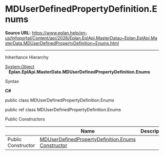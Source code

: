 # MDUserDefinedPropertyDefinition.Enums

**Source URL:** https://www.eplan.help/en-us/Infoportal/Content/api/2026/Eplan.EplApi.MasterDatau~Eplan.EplApi.MasterData.MDUserDefinedPropertyDefinition+Enums.html

---

Inheritance Hierarchy

[System.Object](#)  
   **Eplan.EplApi.MasterData.MDUserDefinedPropertyDefinition.Enums**

Syntax

**C#**



public class MDUserDefinedPropertyDefinition.Enums

public ref class MDUserDefinedPropertyDefinition.Enums

Public Constructors

|  | Name | Description |
| --- | --- | --- |
| Public Constructor | [MDUserDefinedPropertyDefinition.Enums Constructor](Eplan.EplApi.MasterDatau~Eplan.EplApi.MasterData.MDUserDefinedPropertyDefinition+Enums~_ctor.html) |  |


